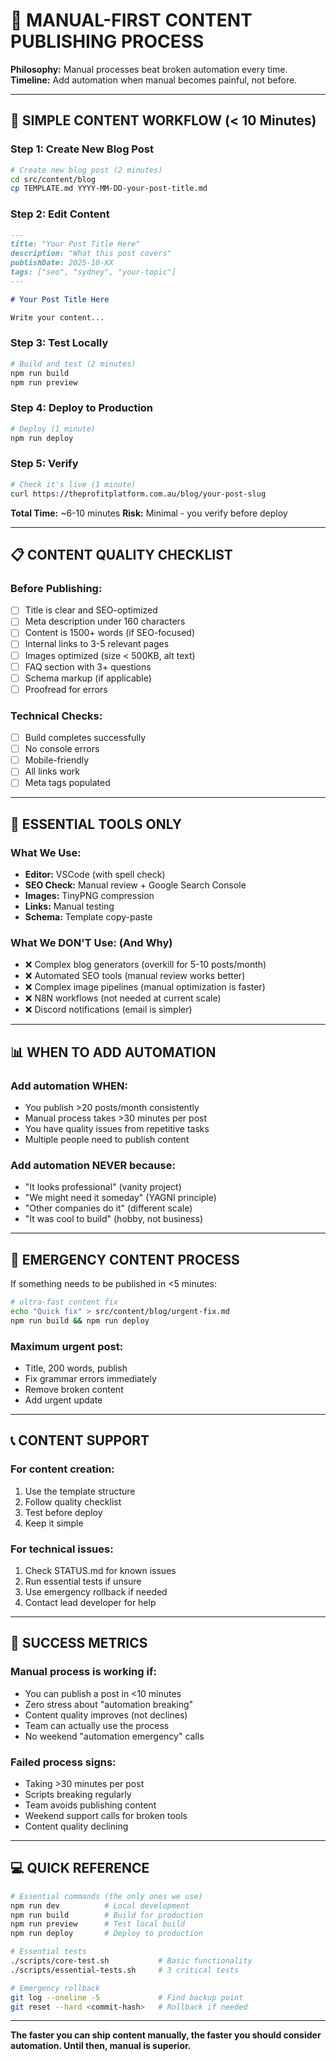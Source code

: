# 📝 MANUAL-FIRST CONTENT PUBLISHING PROCESS

**Philosophy:** Manual processes beat broken automation every time.
**Timeline:** Add automation when manual becomes painful, not before.

---

## 🚀 SIMPLE CONTENT WORKFLOW (< 10 Minutes)

### Step 1: Create New Blog Post
```bash
# Create new blog post (2 minutes)
cd src/content/blog
cp TEMPLATE.md YYYY-MM-DD-your-post-title.md
```

### Step 2: Edit Content
```markdown
---
title: "Your Post Title Here"
description: "What this post covers"
publishDate: 2025-10-XX
tags: ["seo", "sydney", "your-topic"]
---

# Your Post Title Here

Write your content...
```

### Step 3: Test Locally
```bash
# Build and test (2 minutes)
npm run build
npm run preview
```

### Step 4: Deploy to Production
```bash
# Deploy (1 minute)
npm run deploy
```

### Step 5: Verify
```bash
# Check it's live (1 minute)
curl https://theprofitplatform.com.au/blog/your-post-slug
```

**Total Time:** ~6-10 minutes
**Risk:** Minimal - you verify before deploy

---

## 📋 CONTENT QUALITY CHECKLIST

### Before Publishing:
- [ ] Title is clear and SEO-optimized
- [ ] Meta description under 160 characters
- [ ] Content is 1500+ words (if SEO-focused)
- [ ] Internal links to 3-5 relevant pages
- [ ] Images optimized (size < 500KB, alt text)
- [ ] FAQ section with 3+ questions
- [ ] Schema markup (if applicable)
- [ ] Proofread for errors

### Technical Checks:
- [ ] Build completes successfully
- [ ] No console errors
- [ ] Mobile-friendly
- [ ] All links work
- [ ] Meta tags populated

---

## 🔧 ESSENTIAL TOOLS ONLY

### What We Use:
- **Editor:** VSCode (with spell check)
- **SEO Check:** Manual review + Google Search Console
- **Images:** TinyPNG compression
- **Links:** Manual testing
- **Schema:** Template copy-paste

### What We DON'T Use: (And Why)
- ❌ Complex blog generators (overkill for 5-10 posts/month)
- ❌ Automated SEO tools (manual review works better)
- ❌ Complex image pipelines (manual optimization is faster)
- ❌ N8N workflows (not needed at current scale)
- ❌ Discord notifications (email is simpler)

---

## 📊 WHEN TO ADD AUTOMATION

### Add automation WHEN:
- You publish >20 posts/month consistently
- Manual process takes >30 minutes per post
- You have quality issues from repetitive tasks
- Multiple people need to publish content

### Add automation NEVER because:
- "It looks professional" (vanity project)
- "We might need it someday" (YAGNI principle)
- "Other companies do it" (different scale)
- "It was cool to build" (hobby, not business)

---

## 🚨 EMERGENCY CONTENT PROCESS

If something needs to be published in <5 minutes:

```bash
# ultra-fast content fix
echo "Quick fix" > src/content/blog/urgent-fix.md
npm run build && npm run deploy
```

### Maximum urgent post:
- Title, 200 words, publish
- Fix grammar errors immediately
- Remove broken content
- Add urgent update

---

## 📞 CONTENT SUPPORT

### For content creation:
1. Use the template structure
2. Follow quality checklist
3. Test before deploy
4. Keep it simple

### For technical issues:
1. Check STATUS.md for known issues
2. Run essential tests if unsure
3. Use emergency rollback if needed
4. Contact lead developer for help

---

## 🎯 SUCCESS METRICS

### Manual process is working if:
- You can publish a post in <10 minutes
- Zero stress about "automation breaking"
- Content quality improves (not declines)
- Team can actually use the process
- No weekend "automation emergency" calls

### Failed process signs:
- Taking >30 minutes per post
- Scripts breaking regularly  
- Team avoids publishing content
- Weekend support calls for broken tools
- Content quality declining

---

## 💻 QUICK REFERENCE

```bash
# Essential commands (the only ones we use)
npm run dev          # Local development
npm run build        # Build for production  
npm run preview      # Test local build
npm run deploy       # Deploy to production

# Essential tests
./scripts/core-test.sh           # Basic functionality
./scripts/essential-tests.sh     # 3 critical tests

# Emergency rollback
git log --oneline -5             # Find backup point
git reset --hard <commit-hash>   # Rollback if needed
```

---

**The faster you can ship content manually, the faster you should consider automation. Until then, manual is superior.**
